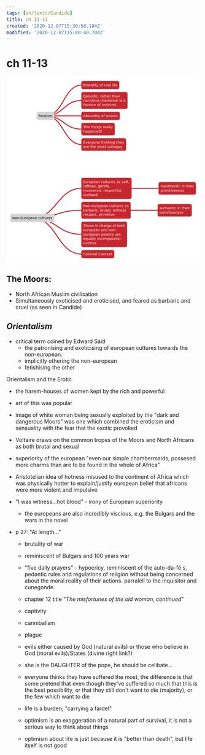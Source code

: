 ```yaml
---
tags: [en/texts/Candide]
title: ch 11-13
created: '2020-12-07T15:30:58.184Z'
modified: '2020-12-07T15:00:40.704Z'
---
```


# ch 11-13
![class](../maps/R&NE.svg)

## The Moors:
- North African Muslim civilisation
- Simultaneously exoticised and eroticised, and feared as barbaric and cruel (as seen in Candide)

## *Orientalism*
- critical term coined by Edward Said
  - the patronising and exoticising of european cultures towards the non-european.
  - implicitly othering the non-european
  - fetishising the other

Orientalism and the Erotic
- the harem-houses of women kept by the rich and powerful
- art of this was popular
- image of white woman being sexually exploited by the "dark and dangerous Moors" was one which combined the eroticism and sensuality with the fear that the exotic provoked
- Voltaire draws on the common tropes of the Moors and North Africans as both brutal and sexual

- superiority of the european "even our simple chambermaids, possesed more charms than are to be found in the whole of Africa"

- Aristotelian idea of hotness misused to the continent of Africa which was physically hotter to explain/justify european belief that africans were more violent and impulsive

- "I was witness...hot blood" - irony of European superiority
  - the europeans are also incredibly viscious, e.g. the Bulgars and the wars in the novel
- p 27: "At length..."
  - brutality of war
  - reminiscent of Bulgars and 100 years war
  - "five daily prayers" - hypocricy, reminiscent of the auto-da-fé s, pedantic rules and regulations of religion without being concerned about the moral reality of their actions. parralell to the inquisitor and cunegonde.

  - chapter 12 title "*The misfortunes of the old woman, continued*"

  - captivity
  - cannibalism
  - plague
  
  - evils either caused by God (natural evils) or those who believe in God (moral evils)/States (divine right link?)

  - she is the DAUGHTER of the pope, he should be celibate...

  - everyone thinks they have suffered the most, the difference is that some pretend that even though they've suffered so much that this is the best possibility, or that they still don't want to die (majority), or the few which want to die

  - life is a burden, "carrying a fardel"
  - optimism is an exaggeration of a natural part of survival, it is not a serious way to think about things
  - optimism about life is just because it is "better than death", but life itself is not good



